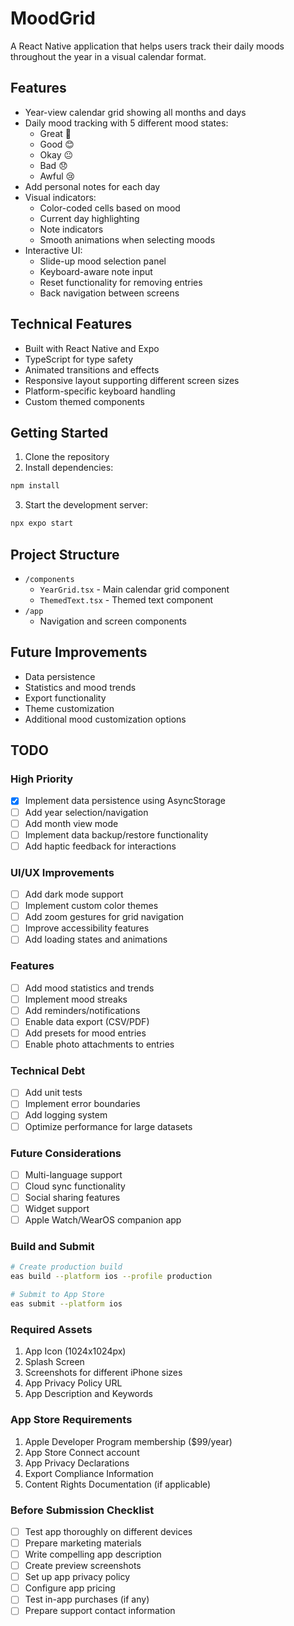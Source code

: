 # MoodGrid

A React Native application that helps users track their daily moods throughout the year in a visual calendar format.

## Features

- Year-view calendar grid showing all months and days
- Daily mood tracking with 5 different mood states:
  - Great 🤩
  - Good 😊
  - Okay 😐
  - Bad 😞
  - Awful 😢
- Add personal notes for each day
- Visual indicators:
  - Color-coded cells based on mood
  - Current day highlighting
  - Note indicators
  - Smooth animations when selecting moods
- Interactive UI:
  - Slide-up mood selection panel
  - Keyboard-aware note input
  - Reset functionality for removing entries
  - Back navigation between screens

## Technical Features

- Built with React Native and Expo
- TypeScript for type safety
- Animated transitions and effects
- Responsive layout supporting different screen sizes
- Platform-specific keyboard handling
- Custom themed components

## Getting Started

1. Clone the repository
2. Install dependencies:
```bash
npm install
```
3. Start the development server:
```bash
npx expo start
```
## Project Structure

- `/components`
  - `YearGrid.tsx` - Main calendar grid component
  - `ThemedText.tsx` - Themed text component
- `/app`
  - Navigation and screen components

## Future Improvements

- Data persistence
- Statistics and mood trends
- Export functionality
- Theme customization
- Additional mood customization options

## TODO

### High Priority
- [x] Implement data persistence using AsyncStorage
- [ ] Add year selection/navigation
- [ ] Add month view mode
- [ ] Implement data backup/restore functionality
- [ ] Add haptic feedback for interactions

### UI/UX Improvements
- [ ] Add dark mode support
- [ ] Implement custom color themes
- [ ] Add zoom gestures for grid navigation
- [ ] Improve accessibility features
- [ ] Add loading states and animations

### Features
- [ ] Add mood statistics and trends
- [ ] Implement mood streaks
- [ ] Add reminders/notifications
- [ ] Enable data export (CSV/PDF)
- [ ] Add presets for mood entries
- [ ] Enable photo attachments to entries

### Technical Debt
- [ ] Add unit tests
- [ ] Implement error boundaries
- [ ] Add logging system
- [ ] Optimize performance for large datasets

### Future Considerations
- [ ] Multi-language support
- [ ] Cloud sync functionality
- [ ] Social sharing features
- [ ] Widget support
- [ ] Apple Watch/WearOS companion app

### Build and Submit

```bash
# Create production build
eas build --platform ios --profile production

# Submit to App Store
eas submit --platform ios
```

### Required Assets
1. App Icon (1024x1024px)
2. Splash Screen
3. Screenshots for different iPhone sizes
4. App Privacy Policy URL
5. App Description and Keywords

### App Store Requirements
1. Apple Developer Program membership ($99/year)
2. App Store Connect account
3. App Privacy Declarations
4. Export Compliance Information
5. Content Rights Documentation (if applicable)

### Before Submission Checklist
- [ ] Test app thoroughly on different devices
- [ ] Prepare marketing materials
- [ ] Write compelling app description
- [ ] Create preview screenshots
- [ ] Set up app privacy policy
- [ ] Configure app pricing
- [ ] Test in-app purchases (if any)
- [ ] Prepare support contact information
